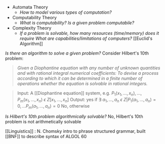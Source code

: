 * Automata Theory
	* *How to model various types of computation?*
* Computability Theory
	* *What is computability? Is a given problem computabile?*
* Complexity Theory
	* *If a problem is solvable, how many resources (time/memory) does it require*
*What are capabilities/limitations of computers?*
[[Euclid's Algorithm]]

*Is there an algorithm to solve a given problem?*
Consider Hilbert's 10th problem:
 >_Given a Diophantine equation with any number of unknown quantities and with rational integral numerical coefficients:_ _To devise a process according to which it can be determined in a finite number of operations whether the equation is solvable in rational integers._

> Input: A [[Diophantine equation]] system, e.g. $P_1 (x_1,...,x_n),...,P_m(x_1,...,x_n) \ \epsilon \  Z [x_1,...,x_n]$
	 Output: yes if ∃ $a_1,...,a_n \ \epsilon \ Z | P_1(a_1,...,a_n) = 0, ... P_m(a_1,...,a_n) = 0$
	 No, otherwise

*Is Hilbert's 10th problem algorithmically solvable?*
No, Hilbert's 10th problem is not arithmetically solvable

[[Linguistics]] : N. Chomsky intro to phrase structured grammar, built [[BNF]] to describe syntax of ALGOL 60

